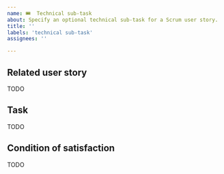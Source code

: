 ```yaml
---
name: 🎟  Technical sub-task
about: Specify an optional technical sub-task for a Scrum user story. 
title: ''
labels: 'technical sub-task'
assignees: ''

---
```


## Related user story

TODO
<!-- A technical sub-task always belongs to exactly one story.  The parent user story for this technical sub-task is linked here.   -->

## Task

TODO
<!-- 
- What needs to be done.
-->

## Condition of satisfaction

TODO

<!--
Describe the conditions that will resolve this issue.  The "definition of done".
-->


